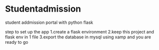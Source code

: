 # Studentadmission
 student addmission portal with python flask

 step to set up the app
 1.create a flask environment
 2.keep this project and flask env in 1 file
 3.export the database in mysql using xamp
 and you are ready to go
